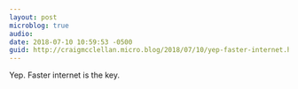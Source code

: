 ```yaml
---
layout: post
microblog: true
audio: 
date: 2018-07-10 10:59:53 -0500
guid: http://craigmcclellan.micro.blog/2018/07/10/yep-faster-internet.html
---
```

Yep. Faster internet is the key. 
